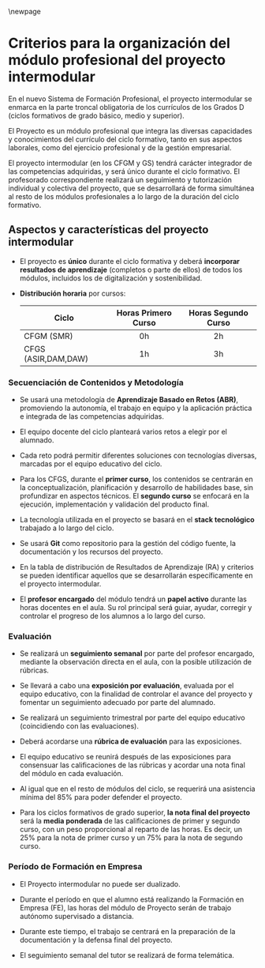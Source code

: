 \newpage


# Criterios para la organización del módulo profesional del proyecto intermodular

En el nuevo Sistema de Formación Profesional, el proyecto intermodular se enmarca en la parte troncal obligatoria de los currículos de los Grados D (ciclos formativos de grado básico, medio y superior).

El Proyecto es un módulo profesional que integra las diversas capacidades y conocimientos del currículo del ciclo formativo, tanto en sus aspectos laborales, como del ejercicio profesional y de la gestión empresarial.

El proyecto intermodular (en los CFGM y GS) tendrá carácter integrador de las competencias adquiridas, y será único durante el ciclo formativo. El profesorado correspondiente realizará un seguimiento y tutorización individual y colectiva del proyecto, que se desarrollará de forma simultánea al resto de los módulos profesionales a lo largo de la duración del ciclo formativo.

## Aspectos y características del proyecto intermodular

- El proyecto es **único** durante el ciclo formativa y deberá **incorporar resultados de aprendizaje** (completos o parte de ellos) de todos los módulos, incluidos los de digitalización y sostenibilidad.
  
- **Distribución horaria** por cursos:
  
    | Ciclo | Horas Primero Curso | Horas Segundo Curso |
    |----|:----:|:----:|
    | CFGM (SMR) | 0h | 2h |
    | CFGS (ASIR,DAM,DAW) | 1h | 3h |


### Secuenciación de Contenidos y Metodología
- Se usará una metodología de **Aprendizaje Basado en Retos (ABR)**, promoviendo la autonomía, el trabajo en equipo y la aplicación práctica e integrada de las competencias adquiridas.

- El equipo docente del ciclo planteará varios retos a elegir por el alumnado.

- Cada reto podrá permitir diferentes soluciones con tecnologías diversas, marcadas por el equipo educativo del ciclo.

- Para los CFGS, durante el **primer curso**, los contenidos se centrarán en la conceptualización, planificación y desarrollo de habilidades base, sin profundizar en aspectos técnicos. El **segundo curso** se enfocará en la ejecución, implementación y validación del producto final.

- La tecnología utilizada en el proyecto se basará en el **stack tecnológico** trabajado a lo largo del ciclo.

- Se usará **Git** como repositorio para la gestión del código fuente, la documentación y los recursos del proyecto.

- En la tabla de distribución de Resultados de Aprendizaje (RA) y criterios se pueden identificar aquellos que se desarrollarán específicamente en el proyecto intermodular.

- El **profesor encargado** del módulo tendrá un **papel activo** durante las horas docentes en el aula. Su rol principal será guiar, ayudar, corregir y controlar el progreso de los alumnos a lo largo del curso.



### Evaluación
 - Se realizará un **seguimiento semanal** por parte del profesor encargado, mediante la observación directa en el aula, con la posible utilización de rúbricas.

- Se llevará a cabo una **exposición por evaluación**, evaluada por el equipo educativo, con la finalidad de controlar el avance del proyecto y fomentar un seguimiento adecuado por parte del alumnado.

- Se realizará un seguimiento trimestral por parte del equipo educativo (coincidiendo con las evaluaciones).

- Deberá acordarse una **rúbrica de evaluación** para las exposiciones.

- El equipo educativo se reunirá después de las exposiciones para consensuar las calificaciones de las rúbricas y acordar una nota final del módulo en cada evaluación.

- Al igual que en el resto de módulos del ciclo, se requerirá una asistencia mínima del 85% para poder defender el proyecto.

- Para los ciclos formativos de grado superior, **la nota final del proyecto** será la **media ponderada** de las calificaciones de primer y segundo curso, con un peso proporcional al reparto de las horas. Es decir, un 25% para la nota de primer curso y un 75% para la nota de segundo curso.

### Período de Formación en Empresa
- El Proyecto intermodular no puede ser dualizado.

- Durante el período en que el alumno está realizando la Formación en Empresa (FE), las horas del módulo de Proyecto serán de trabajo autónomo supervisado a distancia.

- Durante este tiempo, el trabajo se centrará en la preparación de la documentación y la defensa final del proyecto.

- El seguimiento semanal del tutor se realizará de forma telemática.

